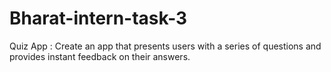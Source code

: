 # Bharat-intern-task-3
Quiz App : Create an app that presents users with a series of questions and provides instant feedback on their answers.
